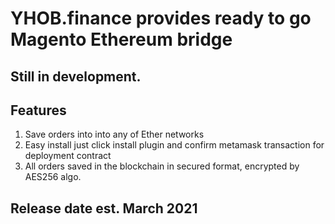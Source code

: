 
# YHOB.finance provides ready to go Magento Ethereum bridge
## Still in development.

## Features
  1. Save orders into into any of Ether networks
  2. Easy install just click install plugin and confirm metamask transaction for deployment contract
  3. All orders saved in the blockchain in secured format, encrypted by AES256 algo. 
  
  
## Release date est. March 2021
